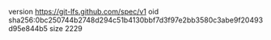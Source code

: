 version https://git-lfs.github.com/spec/v1
oid sha256:0bc250744b2748d294c51b4130bbf7d3f97e2bb3580c3abe9f20493d95e844b5
size 2229
